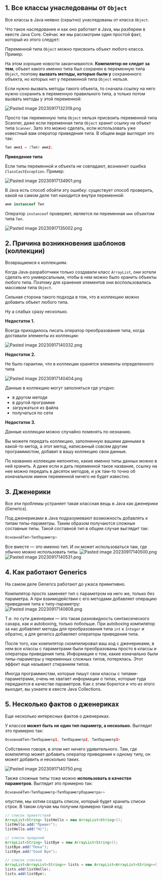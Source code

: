 ## 1. Все классы унаследованы от `Object`

Все классы в Java неявно (скрытно) унаследованы от класса `Object`.

Что такое наследование и как оно работает в Java, мы разберем в квесте Java Core. Сейчас же мы рассмотрим один простой факт, который из этого следует:

Переменной типа `Object` можно присвоить объект любого класса. Пример:

На этом хорошие новости заканчиваются. **Компилятор не следит за тем**, объект какого именно типа был сохранен в переменную типа `Object`, поэтому **вызвать методы, которые были у** сохраненного объекта, но которых нет у переменной типа `Object` нельзя.

Если нужно вызвать методы такого объекта, то сначала ссылку на него нужно сохранить в переменную правильного типа, а только потом вызвать методы у этой переменной:

![Pasted image 20230917132319.png](..%2Fimg%2Flevel13%2FPasted%20image%2020230917132319.png)

Просто так переменную типа `Object` нельзя присвоить переменной типа Scanner, даже если переменная типа `Object` хранит ссылку на объект типа `Scanner`. Зато это можно сделать, если использовать уже известный вам оператор приведения типа. В общем виде выглядит это так:

```java
Тип имя1 = (Тип) имя2;
```

**Приведение типа**

Если типы переменной и объекта не совпадают, возникнет ошибка `ClassCastException`. Пример:

![Pasted image 20230917134901.png](..%2Fimg%2Flevel13%2FPasted%20image%2020230917134901.png)

В Java есть способ обойти эту ошибку: существует способ проверить, какой на самом деле тип находится внутри переменной:

```java
имя instanceof Тип
```

Оператор `instanceof` проверяет, является ли переменная `имя` объектом типа `Тип`.

![Pasted image 20230917135002.png](..%2Fimg%2Flevel13%2FPasted%20image%2020230917135002.png)

## 2. Причина возникновения шаблонов (коллекции)
Возвращаемся к коллекциям.

Когда Java-разработчики только создавали класс `ArrayList`, они хотели сделать его универсальным, чтобы в нем можно было хранить объекты любого типа. Поэтому для хранения элементов они воспользовались массивом типа `Object`.

Сильная сторона такого подхода в том, что в коллекцию можно добавить объект любого типа.

Ну а слабых сразу несколько.

**Недостаток 1.**

Всегда приходилось писать оператор преобразования типа, когда доставали элементы из коллекции:

![Pasted image 20230917140332.png](..%2Fimg%2Flevel13%2FPasted%20image%2020230917140332.png)

**Недостаток 2.**

Не было гарантии, что в коллекции хранятся элементы определенного типа

![Pasted image 20230917140404.png](..%2Fimg%2Flevel13%2FPasted%20image%2020230917140404.png)

Данные в коллекцию могут заполняться где угодно:

- в другом методе
- в другой программе
- загружаться из файла
- получаться по сети

**Недостаток 3.**

Данные коллекции можно случайно поменять по незнанию.

Вы можете передать коллекцию, заполненную вашими данными в какой-то метод, а этот метод, написанный совсем другим программистом, добавит в вашу коллекцию свои данные.

По названию коллекции непонятно, какие именно типы данных можно в ней хранить. А даже если и дать переменной такое название, ссылку на нее можно передать в десяток методов, и уж там-то точно об изначальном имени переменной ничего не будет известно.

## 3. Дженерики

Все эти проблемы устраняет такая классная вещь в Java как дженерики (Generics).

Под дженериками в Java подразумевают возможность добавлять к типам типы-параметры. Таким образом получаются сложные составные типы. Такой составной тип в общем случае выглядит так:

```java
ОсновнойТип<ТипПараметр>
```

Все вместе — это именно тип. И он может использоваться там, где обычно можно использовать типы.
![Pasted image 20230917140500.png](..%2Fimg%2Flevel13%2FPasted%20image%2020230917140500.png)
![Pasted image 20230917140531.png](..%2Fimg%2Flevel13%2FPasted%20image%2020230917140531.png)

## 4. Как работают Generics

На самом деле Generics работают до ужаса примитивно.

Компилятор просто заменяет тип с параметром на него же, только без параметра. А при взаимодействии с его методами добавляет операцию приведения типа к типу-параметру:
![Pasted image 20230917140608.png](..%2Fimg%2Flevel13%2FPasted%20image%2020230917140608.png)

Т.е. по сути дженерики — это такая разновидность синтаксического сахара, как и autoboxing, только побольше. При autoboxing компилятор за нас добавляет методы для преобразования типа `int` к `Integer` и обратно, а для generics добавляет операторы приведения типа.

После того, как компилятор скомпилировал ваш код с дженериками, в нем все классы с параметрами были преобразованы просто в классы и операторы приведения типа. Информация о том, какие изначально были типы-параметры у переменных сложных типов, потерялась. Этот эффект еще называют стиранием типов.

Иногда программистам, которые пишут свои классы с типами-параметрами, очень не хватает информации о типах, которые туда передаются в качестве параметров. Как с этим борются и что из этого выходит, вы узнаете в квесте Java Collections.

## 5. Несколько фактов о дженериках

Еще несколько интересных фактов о дженериках.

У классов **может быть не один тип параметр, а несколько.** Выглядит это примерно так:

```java
ОсновнойТип<ТипПараметр1, ТипПараметр2, ТипПараметр3>
```

Собственно говоря, в этом нет ничего удивительного. Там, где компилятор может добавить оператор приведения к одному типу, он может добавить и несколько таких.

![Pasted image 20230917140750.png](..%2Fimg%2Flevel13%2FPasted%20image%2020230917140750.png)

Также сложные типы тоже можно **использовать в качестве параметров**. Выглядит это примерно так:

```java
ОсновнойТип<ТипПараметр<ТипПараметрПараметра>>
```

опустим, мы хотим создать список, который будет хранить списки строк. В таком случае мы получим примерно такой код:

```java
// список приветствий
ArrayList<String> listHello = new ArrayList<String>();
listHello.add("Привет");
listHello.add("Hi");

// список прощаний
ArrayList<String> listBye = new ArrayList<String>();
listBye.add("Пока");
listBye.add("Good Bye");

// список списков
ArrayList<ArrayList<String>> lists = new ArrayList<ArrayList<String>>();
lists.add(listHello);
lists.add(listBye);
```